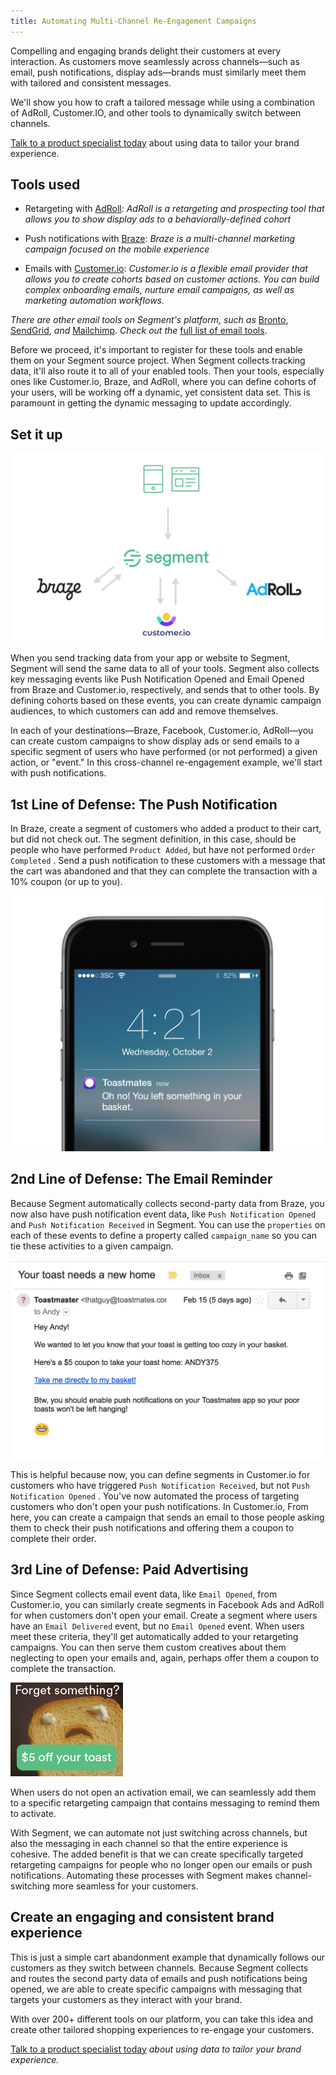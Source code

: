 ```yaml
---
title: Automating Multi-Channel Re-Engagement Campaigns
---
```


Compelling and engaging brands delight their customers at every interaction. As customers move seamlessly across channels—such as email, push notifications, display ads—brands must similarly meet them with tailored and consistent messages.

We'll show you how to craft a tailored message while using a combination of AdRoll, Customer.IO, and other tools to dynamically switch between channels.

[Talk to a product specialist today](https://segment.com/contact/sales) about using data to tailor your brand experience.

## Tools used

*   Retargeting with [AdRoll](https://adroll.com/): _AdRoll is a retargeting and prospecting tool that allows you to show display ads to a behaviorally-defined cohort_

*   Push notifications with [Braze](https://braze.com/): _Braze is a multi-channel marketing campaign focused on the mobile experience_

*   Emails with [Customer.io](https://customer.io/): _Customer.io is a flexible email provider that allows you to create cohorts based on customer actions. You can build complex onboarding emails, nurture email campaigns, as well as marketing automation workflows._


_There are other email tools on Segment's platform, such as_ [Bronto](https://bronto.com/), [SendGrid](https://sendgrid.com/), _and_ [Mailchimp](https://mailchimp.com/). _Check out the_ [full list of email tools](https://segment.com/catalog#integrations/email).

Before we proceed, it's important to register for these tools and enable them on your Segment source project. When Segment collects tracking data, it'll also route it to all of your enabled tools. Then your tools, especially ones like Customer.io, Braze, and AdRoll, where you can define cohorts of your users, will be working off a dynamic, yet consistent data set. This is paramount in getting the dynamic messaging to update accordingly.

## Set it up

![Diagram showing tracking data moving from your source, to Segment, and then to Braze, customer.io, and AdRoll.](images/auto-multi_aXa02yaL.png)

When you send tracking data from your app or website to Segment, Segment will send the same data to all of your tools. Segment also collects key messaging events like Push Notification Opened and Email Opened from Braze and Customer.io, respectively, and sends that to other tools. By defining cohorts based on these events, you can create dynamic campaign audiences, to which customers can add and remove themselves.

In each of your destinations—Braze, Facebook, Customer.io, AdRoll—you can create custom campaigns to show display ads or send emails to a specific segment of users who have performed (or not performed) a given action, or "event." In this cross-channel re-engagement example, we'll start with push notifications.

## 1st Line of Defense: The Push Notification

In Braze, create a segment of customers who added a product to their cart, but did not check out. The segment definition, in this case, should be people who have performed `Product Added`, but have not performed `Order Completed` . Send a push notification to these customers with a message that the cart was abandoned and that they can complete the transaction with a 10% coupon (or up to you).

![An Apple iPhone with a push notification from Toastmates that says Oh no! You left something in your basket.](images/auto-multi_DDMDnUuY.png)

## 2nd Line of Defense: The Email Reminder

Because Segment automatically collects second-party data from Braze, you now also have push notification event data, like `Push Notification Opened` and `Push Notification Received` in Segment. You can use the `properties` on each of these events to define a property called `campaign_name` so you can tie these activities to a given campaign.

![Screenshot of an email from Toastmates reminding the customer that they have a toast in their cart and giving them a coupon and a direct link to their cart.](images/auto-multi_262jquPl.png)

This is helpful because now, you can define segments in Customer.io for customers who have triggered `Push Notification Received`, but not `Push Notification Opened` . You've now automated the process of targeting customers who don't open your push notifications. In Customer.io, From here, you can create a campaign that sends an email to those people asking them to check their push notifications and offering them a coupon to complete their order.

## 3rd Line of Defense: Paid Advertising

Since Segment collects email event data, like `Email Opened`, from Customer.io, you can similarly create segments in Facebook Ads and AdRoll for when customers don't open your email. Create a segment where users have an `Email Delivered` event, but no `Email Opened` event. When users meet these criteria, they'll get automatically added to your retargeting campaigns. You can then serve them custom creatives about them neglecting to open your emails and, again, perhaps offer them a coupon to complete the transaction.

![An ad for Toastmates with a frowning face on a piece of toast and a link for a coupon.](images/auto-multi_dI5srBtw.png)

When users do not open an activation email, we can seamlessly add them to a specific retargeting campaign that contains messaging to remind them to activate.

With Segment, we can automate not just switching across channels, but also the messaging in each channel so that the entire experience is cohesive. The added benefit is that we can create specifically targeted retargeting campaigns for people who no longer open our emails or push notifications. Automating these processes with Segment makes channel-switching more seamless for your customers.

## Create an engaging and consistent brand experience

This is just a simple cart abandonment example that dynamically follows our customers as they switch between channels. Because Segment collects and routes the second party data of emails and push notifications being opened, we are able to create specific campaigns with messaging that targets your customers as they interact with your brand.

With over 200+ different tools on our platform, you can take this idea and create other tailored shopping experiences to re-engage your customers.

[Talk to a product specialist today](https://segment.com/contact/sales) _about using data to tailor your brand experience._
